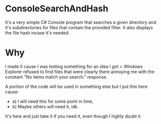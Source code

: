 # ConsoleSearchAndHash
It's a very simple C# Console program that searches a given directory and it's subdirectories for files that contain the provided filter. It also displays the file hash incase it's needed.

# Why
I made it cause I was testing something for an idea I got + Windows Explorer refused to find files that were clearly there annoying me with the constant "No items match your search." response.

A portion of the code will be used in something else but I put this here cause:
  - a) I will need this for some point in time,
  - b) Maybe others will need it, idk.

It's here and just take it if you need it, even though I highly doubt it.
